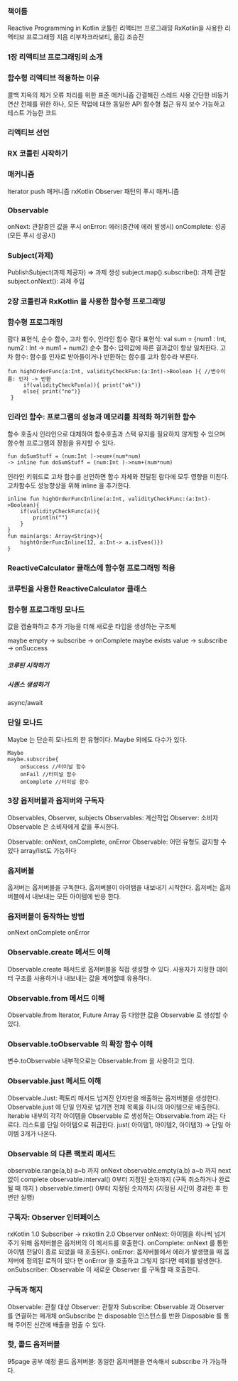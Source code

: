 

### 책이름
Reactive Programming in Kotlin
코틀린 리액티브 프로그래밍
RxKotlin을 사용한 리액티브 프로그래밍
지음 리부차크라보티, 옮김 조승진

### 1장 리액티브 프로그래밍의 소개
### 함수형 리액티브 적용하는 이유
콜백 지옥의 제거
오류 처리를 위한 표준 메커니즘
간결해진 스레드 사용 
간단한 비동기 연산
전체를 위한 하나, 모든 작업에 대한 동일한 API
함수형 접근 
유지 보수 가능하고 테스트 가능한 코드
### 리액티브 선언
### RX 코틀린 시작하기
### 매커니즘
Iterator push 매커니즘
rxKotlin Observer 패턴의 푸시 매커니즘

### Observable
onNext: 관찰중인 값을 푸시
onError: 에러(중간에 에러 발생시)
onComplete: 성공(모든 푸시 성공시)

### Subject(과제)
PublishSubject(과제 제공자) => 과제 생성
subject.map().subscribe(): 과제 관찰
subject.onNext(): 과제 주입

### 2장 코틀린과 RxKotlin 을 사용한 함수형 프로그래밍
### 함수형 프로그래밍
람다 표현식, 순수 함수, 고차 함수, 인라인 함수
람다 표현식: val sum = {num1 : Int, num2 : Int -> num1 + num2}
순수 함수: 입력값에 따른 결과값이 항상 일치한다.
고차 함수: 함수를 인자로 받아들이거나 반환하는 함수를 고차 함수라 부른다.

```
fun highOrderFunc(a:Int, validityCheckFun:(a:Int)->Boolean ){ //변수이름: 인자 -> 반환
     if(validityCheckFun(a)){ print("ok")}
     else{ print("no")}
 }
```

### 인라인 함수: 프로그램의 성능과 메모리를 최적화 하기위한 함수
함수 호출시 인라인으로 대체하여 함수호출과 스택 유지를 필요하지 않게할 수 있으며 함수형 프로그램의 장점을 유지할 수 있다.
```
fun doSumStuff = (num:Int )->num+(num*num)
-> inline fun doSumStuff = (num:Int )->num+(num*num)
```
인라인 키워드로 고차 함수를 선언하면 함수 자체와 전달된 람다에 모두 영향을 미친다.
고차함수도 성능향상을 위해 inline 을 추가한다.
```
inline fun highOrderFuncInline(a:Int, validityCheckFunc:(a:Int)->Boolean){
    if(validityCheckFunc(a)){
        println("")
    }
}
fun main(args: Array<String>){
    hightOrderFuncInline(12, a:Int-> a.isEven()})
}
```

### ReactiveCalculator 클래스에 함수형 프로그래밍 적용

### 코루틴을 사용한 ReactiveCalculator 클래스 

### 함수형 프로그래밍 모나드
값을 캡슐화하고 추가 기능을 더해 새로운 타입을 생성하는 구조체

maybe empty -> subscribe -> onComplete
maybe exists value -> subscribe -> onSuccess

##### 코루틴 시작하기

##### 시퀀스 생성하기
async/await


### 단일 모나드
Maybe 는 단순히 모나드의 한 유형이다. Maybe 외에도 다수가 있다.
```
Maybe
maybe.subscribe{
    onSuccess //터미널 함수
    onFail //터미널 함수
    onComplete //터미널 함수
```
### 3장 옵저버블과 옵저버와 구독자
Observables, Observer, subjects
Observables: 계산작업
Observer: 소비자
Observable 은 소비자에게 값을 푸시한다.

Observable: onNext, onComplete, onError
Observable<T>: 어떤 유형도 감지할 수 있다 array/list도 가능하다

### 옵저버블
옵저버는 옵저버블을 구독한다.
옵저버블이 아이탬을 내보내기 시작한다.
옵저버는 옵저버블에서 내보내는 모든 아이템에 반응 한다.

### 옵저버블이 동작하는 방법 
onNext onComplete onError 

### Observable.create 메서드 이해
Observable.create 매서드로 옵저버블을 직접 생성할 수 있다.
사용자가 지정한 데이터 구조를 사용하거나 내보내는 값을 제어할떄 유용하다.

### Observable.from 메서드 이해
Observable.from Iterator, Future Array 등 다양한 값을 Observable 로 생성할 수 있다.

### Observable.toObservable 의 확장 함수 이해
변수.toObservable
내부적으로는 Observable.from 을 사용하고 있다.

### Observable.just 메서드 이해
Observable.Just: 팩토리 매서드
넘겨진 인자만을 배출하는 옵저버블을 생성한다.
Observable.just 에 단일 인자로 넘기면 전체 목록을 하나의 아이템으로 배출한다. 
Iterable 내부의 각각 아이템을 Observable 로 생성하는 Observable.from 과는 다르다.
 리스트를 단일 아이템으로 취급한다.
 just( 아이템1, 아이템2, 아이템3) -> 단일 아이템 3개가 나온다.

### Observable 의 다른 팩토리 메서드
observable.range(a,b) a~b 까지 onNext
observable.empty(a,b) a~b 까지 next 없이 complete
observable.interval() 0부터 지정된 숫자까지 (구독 취소하거나 완료될 때 까지 ) 
observable.timer() 0부터 지정된 숫자까지 (지정된 시간이 경과한 후 한 번만 실행)

### 구독자: Observer 인터페이스
rxKotlin 1.0 Subscriber -> rxkotlin 2.0 Observer
onNext: 아이템을 하나씩 넘겨주기 위해 옵저버블은 옵저버의 이 메서드를 호출한다.
onComplete: onNext 를 통한 아이템 전달이 종료 되었을 때 호출된다.
onError: 옵저버블에서 에러가 발생했을 때 옵저버에 정의된 로직이 있다 면 onError 을 호출하고 그렇지 않다면 예외를 발생한다.
onSubscriber: Observable 이 새로운 Observer 를 구독할 때 호출한다.

### 구독과 해지 
Observable: 관찰 대상 
Observer: 관찰자
Subscribe: Observable 과 Observer 를 연결하는 매개체
onSubscribe 는 disposable 인스턴스를 반환 Disposable 를 통해 주어진 신간에 배출을 멈출 수 있다.

### 핫, 콜드 옵저버블 
95page 공부 예정
콜드 옵저버블: 동일한 옵저버블을 연속해서 subscribe 가 가능하다.
